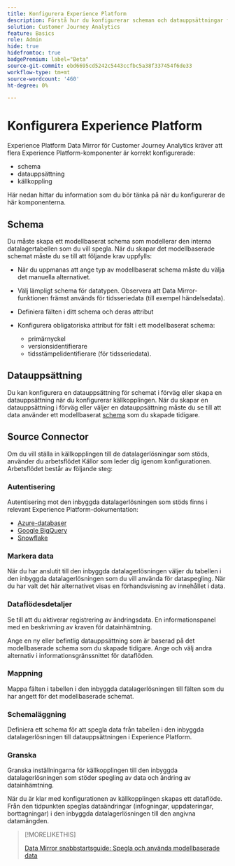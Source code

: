 ```yaml
---
title: Konfigurera Experience Platform
description: Förstå hur du konfigurerar scheman och datauppsättningar för Experience Platform Data Mirror för Customer Journey Analytics
solution: Customer Journey Analytics
feature: Basics
role: Admin
hide: true
hidefromtoc: true
badgePremium: label="Beta"
source-git-commit: ebd6695cd5242c5443ccfbc5a38f337454f6de33
workflow-type: tm+mt
source-wordcount: '460'
ht-degree: 0%

---
```


# Konfigurera Experience Platform

Experience Platform Data Mirror för Customer Journey Analytics kräver att flera Experience Platform-komponenter är korrekt konfigurerade:

* schema
* datauppsättning
* källkoppling

Här nedan hittar du information som du bör tänka på när du konfigurerar de här komponenterna.

## Schema

Du måste skapa ett modellbaserat schema som modellerar den interna datalagertabellen som du vill spegla. När du skapar det modellbaserade schemat måste du se till att följande krav uppfylls:

* När du uppmanas att ange typ av modellbaserat schema måste du välja det manuella alternativet.
* Välj lämpligt schema för datatypen. Observera att Data Mirror-funktionen främst används för tidsseriedata (till exempel händelsedata).

* Definiera fälten i ditt schema och deras attribut
* Konfigurera obligatoriska attribut för fält i ett modellbaserat schema:

   * primärnyckel
   * versionsidentifierare
   * tidsstämpelidentifierare (för tidsseriedata).

## Datauppsättning

Du kan konfigurera en datauppsättning för schemat i förväg eller skapa en datauppsättning när du konfigurerar källkopplingen.
När du skapar en datauppsättning i förväg eller väljer en datauppsättning måste du se till att data använder ett modellbaserat [schema](#schema) som du skapade tidigare.


## Source Connector

Om du vill ställa in källkopplingen till de datalagerlösningar som stöds, använder du arbetsflödet Källor som leder dig igenom konfigurationen. Arbetsflödet består av följande steg:

### Autentisering

Autentisering mot den inbyggda datalagerlösningen som stöds finns i relevant Experience Platform-dokumentation:

* [Azure-databaser](https://experienceleague.adobe.com/en/docs/experience-platform/sources/connectors/databases/databricks)
* [Google BigQuery](https://experienceleague.adobe.com/en/docs/experience-platform/sources/connectors/databases/bigquery)
* [Snowflake](https://experienceleague.adobe.com/en/docs/experience-platform/sources/connectors/databases/snowflake)


### Markera data

När du har anslutit till den inbyggda datalagerlösningen väljer du tabellen i den inbyggda datalagerlösningen som du vill använda för dataspegling. När du har valt det här alternativet visas en förhandsvisning av innehållet i data.


### Dataflödesdetaljer

Se till att du aktiverar registrering av ändringsdata. En informationspanel med en beskrivning av kraven för datainhämtning.

Ange en ny eller befintlig datauppsättning som är baserad på det modellbaserade schema som du skapade tidigare. Ange och välj andra alternativ i informationsgränssnittet för dataflöden.


### Mappning

Mappa fälten i tabellen i den inbyggda datalagerlösningen till fälten som du har angett för det modellbaserade schemat.


### Schemaläggning

Definiera ett schema för att spegla data från tabellen i den inbyggda datalagerlösningen till datauppsättningen i Experience Platform.


### Granska

Granska inställningarna för källkopplingen till den inbyggda datalagerlösningen som stöder spegling av data och ändring av datainhämtning.


När du är klar med konfigurationen av källkopplingen skapas ett dataflöde. Från den tidpunkten speglas dataändringar (infogningar, uppdateringar, borttagningar) i den inbyggda datalagerlösningen till den angivna datamängden.


>[!MORELIKETHIS]
>
>[Data Mirror snabbstartsguide: Spegla och använda modellbaserade data](data-mirror.md)
>
